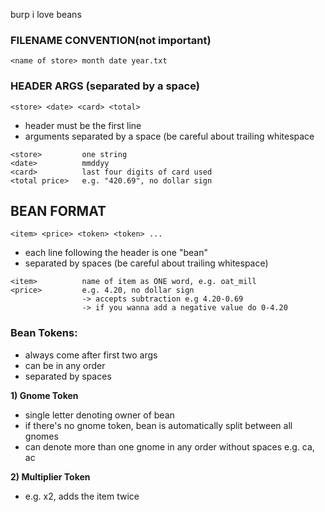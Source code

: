 burp i love beans

### FILENAME CONVENTION(not important)
```
<name of store> month date year.txt
```

### HEADER ARGS (separated by a space)
```
<store> <date> <card> <total>
```
* header must be the first line
* arguments separated by a space (be careful about trailing whitespace
```     
<store>         one string
<date>          mmddyy
<card>          last four digits of card used
<total price>   e.g. "420.69", no dollar sign
```

## BEAN FORMAT
```
<item> <price> <token> <token> ...
```
* each line following the header is one "bean"
* separated by spaces (be careful about trailing whitespace)

```
<item>          name of item as ONE word, e.g. oat_mill
<price>         e.g. 4.20, no dollar sign
                -> accepts subtraction e.g 4.20-0.69
                -> if you wanna add a negative value do 0-4.20
```

### Bean Tokens:
* always come after first two args
* can be in any order
* separated by spaces

**1) Gnome Token**
* single letter denoting owner of bean
* if there's no gnome token, bean is automatically split between all gnomes
* can denote more than one gnome in any order without spaces e.g. ca, ac

**2) Multiplier Token**
* e.g. x2, adds the item twice

